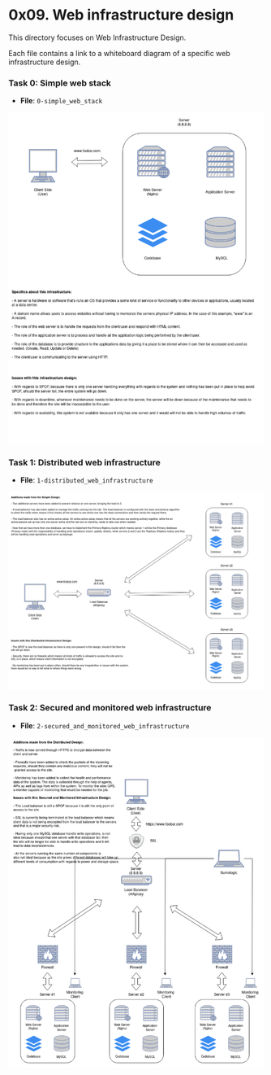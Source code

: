 # 0x09. Web infrastructure design

This directory focuses on Web Infrastructure Design.

Each file contains a link to a whiteboard diagram of a specific web infrastructure design.

### Task 0: Simple web stack

- **File**: `0-simple_web_stack`

![Simple Web Stack](./assets/Simple_Web_Stack.png)

### Task 1: Distributed web infrastructure

- **File**: `1-distributed_web_infrastructure`

![Distributed Web Infrastructure](./assets/Distributed_Web.png)

### Task 2: Secured and monitored web infrastructure

- **File**: `2-secured_and_monitored_web_infrastructure`

![Secured and Monitored Web Infrastructure](./assets/Secured_And_Monitored.png)
